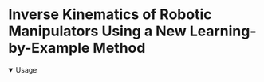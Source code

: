 # Inverse Kinematics of Robotic Manipulators Using a New Learning-by-Example Method

</details>
<details open>
<summary>Usage</summary>
</details>
